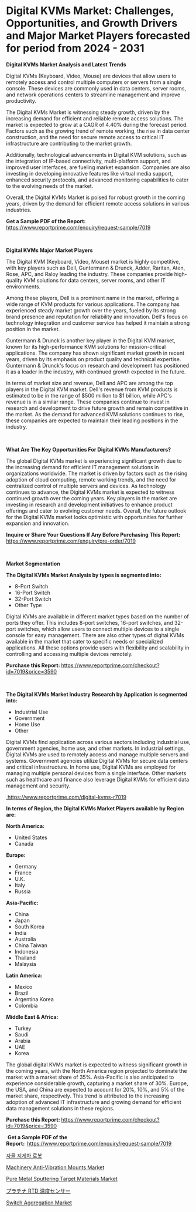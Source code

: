 <p><h1>Digital KVMs Market: Challenges, Opportunities, and Growth Drivers and Major Market Players forecasted for period from 2024 - 2031</h1></p><p><strong>Digital KVMs Market Analysis and Latest Trends</strong></p>
<p><p>Digital KVMs (Keyboard, Video, Mouse) are devices that allow users to remotely access and control multiple computers or servers from a single console. These devices are commonly used in data centers, server rooms, and network operations centers to streamline management and improve productivity.</p><p>The Digital KVMs Market is witnessing steady growth, driven by the increasing demand for efficient and reliable remote access solutions. The market is expected to grow at a CAGR of 4.40% during the forecast period. Factors such as the growing trend of remote working, the rise in data center construction, and the need for secure remote access to critical IT infrastructure are contributing to the market growth. </p><p>Additionally, technological advancements in Digital KVM solutions, such as the integration of IP-based connectivity, multi-platform support, and improved user interfaces, are fueling market expansion. Companies are also investing in developing innovative features like virtual media support, enhanced security protocols, and advanced monitoring capabilities to cater to the evolving needs of the market.</p><p>Overall, the Digital KVMs Market is poised for robust growth in the coming years, driven by the demand for efficient remote access solutions in various industries.</p></p>
<p><strong>Get a Sample PDF of the Report:&nbsp;</strong> <a href="https://www.reportprime.com/enquiry/request-sample/7019">https://www.reportprime.com/enquiry/request-sample/7019</a></p>
<p>&nbsp;</p>
<p><strong>Digital KVMs Major Market Players</strong></p>
<p><p>The Digital KVM (Keyboard, Video, Mouse) market is highly competitive, with key players such as Dell, Guntermann & Drunck, Adder, Raritan, Aten, Rose, APC, and Raloy leading the industry. These companies provide high-quality KVM solutions for data centers, server rooms, and other IT environments.</p><p>Among these players, Dell is a prominent name in the market, offering a wide range of KVM products for various applications. The company has experienced steady market growth over the years, fueled by its strong brand presence and reputation for reliability and innovation. Dell's focus on technology integration and customer service has helped it maintain a strong position in the market.</p><p>Guntermann & Drunck is another key player in the Digital KVM market, known for its high-performance KVM solutions for mission-critical applications. The company has shown significant market growth in recent years, driven by its emphasis on product quality and technical expertise. Guntermann & Drunck's focus on research and development has positioned it as a leader in the industry, with continued growth expected in the future.</p><p>In terms of market size and revenue, Dell and APC are among the top players in the Digital KVM market. Dell's revenue from KVM products is estimated to be in the range of $500 million to $1 billion, while APC's revenue is in a similar range. These companies continue to invest in research and development to drive future growth and remain competitive in the market. As the demand for advanced KVM solutions continues to rise, these companies are expected to maintain their leading positions in the industry.</p></p>
<p>&nbsp;</p>
<p><strong>What Are The Key Opportunities For Digital KVMs Manufacturers?</strong></p>
<p><p>The global Digital KVMs market is experiencing significant growth due to the increasing demand for efficient IT management solutions in organizations worldwide. The market is driven by factors such as the rising adoption of cloud computing, remote working trends, and the need for centralized control of multiple servers and devices. As technology continues to advance, the Digital KVMs market is expected to witness continued growth over the coming years. Key players in the market are investing in research and development initiatives to enhance product offerings and cater to evolving customer needs. Overall, the future outlook for the Digital KVMs market looks optimistic with opportunities for further expansion and innovation.</p></p>
<p><strong>Inquire or Share Your Questions If Any Before Purchasing This Report:</strong> <a href="https://www.reportprime.com/enquiry/pre-order/7019">https://www.reportprime.com/enquiry/pre-order/7019</a></p>
<p>&nbsp;</p>
<p><strong>Market Segmentation</strong></p>
<p><strong>The Digital KVMs Market Analysis by types is segmented into:</strong></p>
<p><ul><li>8-Port Switch</li><li>16-Port Switch</li><li>32-Port Switch</li><li>Other Type</li></ul></p>
<p><p>Digital KVMs are available in different market types based on the number of ports they offer. This includes 8-port switches, 16-port switches, and 32-port switches, which allow users to connect multiple devices to a single console for easy management. There are also other types of digital KVMs available in the market that cater to specific needs or specialized applications. All these options provide users with flexibility and scalability in controlling and accessing multiple devices remotely.</p></p>
<p><strong>Purchase this Report:&nbsp;</strong><a href="https://www.reportprime.com/checkout?id=7019&price=3590">https://www.reportprime.com/checkout?id=7019&price=3590</a></p>
<p>&nbsp;</p>
<p><strong>The Digital KVMs Market Industry Research by Application is segmented into:</strong></p>
<p><ul><li>Industrial Use</li><li>Government</li><li>Home Use</li><li>Other</li></ul></p>
<p><p>Digital KVMs find application across various sectors including industrial use, government agencies, home use, and other markets. In industrial settings, Digital KVMs are used to remotely access and manage multiple servers and systems. Government agencies utilize Digital KVMs for secure data centers and critical infrastructure. In home use, Digital KVMs are employed for managing multiple personal devices from a single interface. Other markets such as healthcare and finance also leverage Digital KVMs for efficient data management and security.</p></p>
<p><a href="https://www.reportprime.com/digital-kvms-r7019">&nbsp;https://www.reportprime.com/digital-kvms-r7019</a></p>
<p><strong>In terms of Region, the Digital KVMs Market Players available by Region are:</strong></p>
<p>
    <p> <strong> North America: </strong>
        <ul>
            <li>United States</li>
            <li>Canada</li>
        </ul>
        </p> 
    <p> <strong> Europe: </strong>
        <ul>
            <li>Germany</li>
            <li>France</li>
            <li>U.K.</li>
            <li>Italy</li>
            <li>Russia</li>
        </ul>
        </p> 
    <p> <strong> Asia-Pacific: </strong>
        <ul>
            <li>China</li>
            <li>Japan</li>
            <li>South Korea</li>
            <li>India</li>
            <li>Australia</li>
            <li>China Taiwan</li>
            <li>Indonesia</li>
            <li>Thailand</li>
            <li>Malaysia</li>
        </ul>
        </p> 
    <p> <strong> Latin America: </strong>
        <ul>
            <li>Mexico</li>
            <li>Brazil</li>
            <li>Argentina Korea</li>
            <li>Colombia</li>
        </ul>
        </p> 
    <p> <strong> Middle East & Africa: </strong>
        <ul>
            <li>Turkey</li>
            <li>Saudi</li>
            <li>Arabia</li>
            <li>UAE</li>
            <li>Korea</li>
        </ul>
    </p>
    </p>
<p><p>The global digital KVMs market is expected to witness significant growth in the coming years, with the North America region projected to dominate the market with a market share of 35%. Asia-Pacific is also anticipated to experience considerable growth, capturing a market share of 30%. Europe, the USA, and China are expected to account for 20%, 10%, and 5% of the market share, respectively. This trend is attributed to the increasing adoption of advanced IT infrastructure and growing demand for efficient data management solutions in these regions.</p></p>
<p><strong>Purchase this Report: </strong><a href="https://www.reportprime.com/checkout?id=7019&price=3590">https://www.reportprime.com/checkout?id=7019&price=3590</a></p>
<p>&nbsp;<strong>Get a Sample PDF of the Report:&nbsp;&nbsp;</strong><a href="https://www.reportprime.com/enquiry/request-sample/7019">https://www.reportprime.com/enquiry/request-sample/7019</a></p>
<p><strong></strong></p>
<p><p><a href="https://medium.com/@cordiehyatt1/%EC%9E%90%EC%9C%A8-%ED%8F%AC%ED%81%AC%EB%A6%AC%ED%94%84%ED%8A%B8-%EB%A1%9C%EB%B4%87-%EC%8B%9C%EC%9E%A5-%EC%8B%9C%EC%9E%A5-%EC%84%B8%EB%B6%84%ED%99%94-%EC%A7%80%EC%97%AD-%EB%B0%8F-2031%EB%85%84%EA%B9%8C%EC%A7%80-%EC%8B%9C%EC%9E%A5-%EC%A0%84%EB%A7%9D-b24721743373">자율 지게차 로봇</a></p><p><a href="https://medium.com/@dan.murray5879/machinery-anti-vibration-mounts-market-trends-a-detailed-study-of-its-market-segmentation-and-d75346d95706">Machinery Anti-Vibration Mounts Market</a></p><p><a href="https://medium.com/@lisastevens48/emerging-trends-in-pure-metal-sputtering-target-materials-market-global-outlook-and-future-0cf2d25fcadc">Pure Metal Sputtering Target Materials Market</a></p><p><a href="https://medium.com/@awicka/2024%E5%B9%B4%E3%81%8B%E3%82%892031%E5%B9%B4%E3%81%BE%E3%81%A7%E3%81%AE%E6%9C%9F%E9%96%93-%E3%82%B0%E3%83%AD%E3%83%BC%E3%83%90%E3%83%AB%E3%83%97%E3%83%A9%E3%83%81%E3%83%8Artd%E6%B8%A9%E5%BA%A6%E3%82%BB%E3%83%B3%E3%82%B5%E3%83%BC%E3%81%AE%E5%B8%82%E5%A0%B4%E3%82%B7%E3%82%A7%E3%82%A2%E3%81%A8%E6%88%90%E9%95%B7%E6%A9%9F%E4%BC%9A-%E5%B8%82%E5%A0%B4%E8%A6%8F%E6%A8%A1%E3%81%AF-%E5%B9%B4%E7%8E%8714-3-%E3%81%A7%E6%88%90%E9%95%B7%E3%81%97%E3%81%A6%E3%81%84%E3%81%BE%E3%81%99-c942dcf8a61e">プラチナ RTD 温度センサー</a></p><p><a href="https://github.com/wybrqqeb6/Market-Research-Report-List-1/blob/main/switch-aggregation-market.md">Switch Aggregation Market</a></p></p>